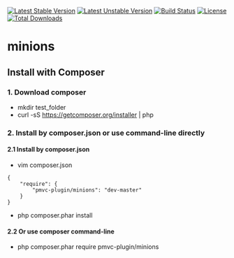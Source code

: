 [![Latest Stable Version](https://poser.pugx.org/pmvc-plugin/minions/v/stable)](https://packagist.org/packages/pmvc-plugin/minions) 
[![Latest Unstable Version](https://poser.pugx.org/pmvc-plugin/minions/v/unstable)](https://packagist.org/packages/pmvc-plugin/minions) 
[![Build Status](https://travis-ci.org/pmvc-plugin/minions.svg?branch=master)](https://travis-ci.org/pmvc-plugin/minions)
[![License](https://poser.pugx.org/pmvc-plugin/minions/license)](https://packagist.org/packages/pmvc-plugin/minions)
[![Total Downloads](https://poser.pugx.org/pmvc-plugin/minions/downloads)](https://packagist.org/packages/pmvc-plugin/minions) 

minions
===============

## Install with Composer
### 1. Download composer
   * mkdir test_folder
   * curl -sS https://getcomposer.org/installer | php

### 2. Install by composer.json or use command-line directly
#### 2.1 Install by composer.json
   * vim composer.json
```
{
    "require": {
        "pmvc-plugin/minions": "dev-master"
    }
}
```
   * php composer.phar install

#### 2.2 Or use composer command-line
   * php composer.phar require pmvc-plugin/minions

